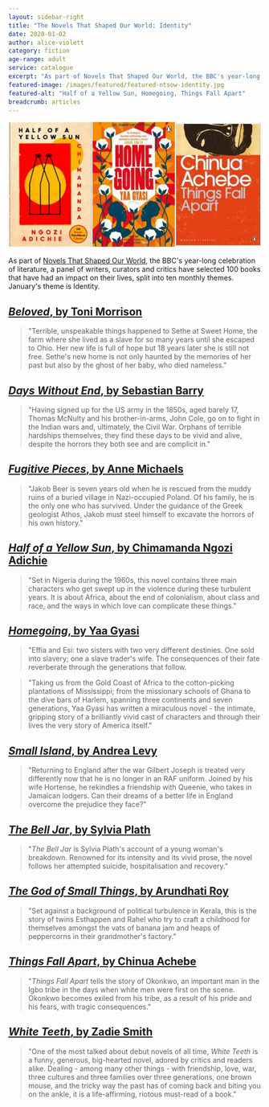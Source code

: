 ```yaml
---
layout: sidebar-right
title: "The Novels That Shaped Our World: Identity"
date: 2020-01-02
author: alice-violett
category: fiction
age-range: adult
service: catalogue
excerpt: "As part of Novels That Shaped Our World, the BBC's year-long celebration of literature, a panel of writers, curators and critics have selected 100 books that have had an impact on their lives, split into ten monthly themes. January's theme is Identity."
featured-image: /images/featured/featured-ntsow-identity.jpg
featured-alt: "Half of a Yellow Sun, Homegoing, Things Fall Apart"
breadcrumb: articles
---
```


![Half of a Yellow Sun, Homegoing, Things Fall Apart](/images/featured/featured-ntsow-identity.jpg)

As part of [Novels That Shaped Our World](https://www.bbc.co.uk/programmes/articles/494P41NCbVYHlY319VwGbxp/explore-the-list-of-100-novels-that-shaped-our-world), the BBC's year-long celebration of literature, a panel of writers, curators and critics have selected 100 books that have had an impact on their lives, split into ten monthly themes. January's theme is Identity.

## [<cite>Beloved</cite>, by Toni Morrison](https://suffolk.spydus.co.uk/cgi-bin/spydus.exe/ENQ/OPAC/BIBENQ?BRN=243909)

> "Terrible, unspeakable things happened to Sethe at Sweet Home, the farm where she lived as a slave for so many years until she escaped to Ohio. Her new life is full of hope but 18 years later she is still not free. Sethe's new home is not only haunted by the memories of her past but also by the ghost of her baby, who died nameless."

## [<cite>Days Without End</cite>, by Sebastian Barry](https://suffolk.spydus.co.uk/cgi-bin/spydus.exe/ENQ/OPAC/BIBENQ?BRN=2193711)

> "Having signed up for the US army in the 1850s, aged barely 17, Thomas McNulty and his brother-in-arms, John Cole, go on to fight in the Indian wars and, ultimately, the Civil War. Orphans of terrible hardships themselves, they find these days to be vivid and alive, despite the horrors they both see and are complicit in."

## [<cite>Fugitive Pieces</cite>, by Anne Michaels](https://suffolk.spydus.co.uk/cgi-bin/spydus.exe/ENQ/OPAC/BIBENQ?BRN=2277526)

> "Jakob Beer is seven years old when he is rescued from the muddy ruins of a buried village in Nazi-occupied Poland. Of his family, he is the only one who has survived. Under the guidance of the Greek geologist Athos, Jakob must steel himself to excavate the horrors of his own history."

## [<cite>Half of a Yellow Sun</cite>, by Chimamanda Ngozi Adichie](https://suffolk.spydus.co.uk/cgi-bin/spydus.exe/ENQ/OPAC/BIBENQ?BRN=2532892)

> "Set in Nigeria during the 1960s, this novel contains three main characters who get swept up in the violence during these turbulent years. It is about Africa, about the end of colonialism, about class and race, and the ways in which love can complicate these things."

## [<cite>Homegoing</cite>, by Yaa Gyasi](https://suffolk.spydus.co.uk/cgi-bin/spydus.exe/ENQ/OPAC/BIBENQ?BRN=2255796)

> "Effia and Esi: two sisters with two very different destinies. One sold into slavery; one a slave trader's wife. The consequences of their fate reverberate through the generations that follow.

> "Taking us from the Gold Coast of Africa to the cotton-picking plantations of Mississippi; from the missionary schools of Ghana to the dive bars of Harlem, spanning three continents and seven generations, Yaa Gyasi has written a miraculous novel - the intimate, gripping story of a brilliantly vivid cast of characters and through their lives the very story of America itself."

## [<cite>Small Island</cite>, by Andrea Levy](https://suffolk.spydus.co.uk/cgi-bin/spydus.exe/ENQ/OPAC/BIBENQ?BRN=2480507)

> "Returning to England after the war Gilbert Joseph is treated very differently now that he is no longer in an RAF uniform. Joined by his wife Hortense, he rekindles a friendship with Queenie, who takes in Jamaican lodgers. Can their dreams of a better life in England overcome the prejudice they face?"

## [<cite>The Bell Jar</cite>, by Sylvia Plath](https://suffolk.spydus.co.uk/cgi-bin/spydus.exe/ENQ/OPAC/BIBENQ?BRN=1296492)

> "<cite>The Bell Jar</cite> is Sylvia Plath's account of a young woman's breakdown. Renowned for its intensity and its vivid prose, the novel follows her attempted suicide, hospitalisation and recovery."

## [<cite>The God of Small Things</cite>, by Arundhati Roy](https://suffolk.spydus.co.uk/cgi-bin/spydus.exe/ENQ/OPAC/BIBENQ?BRN=1895889)

> "Set against a background of political turbulence in Kerala, this is the story of twins Esthappen and Rahel who try to craft a childhood for themselves amongst the vats of banana jam and heaps of peppercorns in their grandmother's factory."

## [<cite>Things Fall Apart</cite>, by Chinua Achebe](https://suffolk.spydus.co.uk/cgi-bin/spydus.exe/ENQ/OPAC/BIBENQ?BRN=52258)

> "<cite>Things Fall Apart</cite> tells the story of Okonkwo, an important man in the Igbo tribe in the days when white men were first on the scene. Okonkwo becomes exiled from his tribe, as a result of his pride and his fears, with tragic consequences."

## [<cite>White Teeth</cite>, by Zadie Smith](https://suffolk.spydus.co.uk/cgi-bin/spydus.exe/ENQ/OPAC/BIBENQ?BRN=4290)

> "One of the most talked about debut novels of all time, <cite>White Teeth</cite> is a funny, generous, big-hearted novel, adored by critics and readers alike. Dealing - among many other things - with friendship, love, war, three cultures and three families over three generations, one brown mouse, and the tricky way the past has of coming back and biting you on the ankle, it is a life-affirming, riotous must-read of a book."
